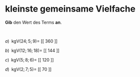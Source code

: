 <!--
version:  0.0.1

language: de

@style
main > *:not(:last-child) {
  margin-bottom: 3rem;
}

input {
    text-align: center;
}

.flex-container {
    display: flex;
    flex-wrap: wrap;
    align-items: stretch;
    gap: 20px;
}

.flex-child {
    flex: 1;
    min-width: 350px;
    margin-right: 20px;
}

@media (max-width: 400px) {
    .flex-child {
        flex: 100%;
        margin-right: 0;
    }
}
@end

formula: \carry   \textcolor{red}{\scriptsize #1}
formula: \digit   \rlap{\carry{#1}}\phantom{#2}#2
formula: \permil  \text{‰}

import: https://raw.githubusercontent.com/LiaTemplates/Tikz-Jax/main/README.md

script: https://cdn.jsdelivr.net/gh/LiaTemplates/Tikz-Jax@main/dist/index.js


tags: kgV, mittel, sehr niedrig, Angeben

comment: Gib das kleinste gemeinsame Vielfache an.

author: Martin Lommatzsch

-->




# kleinste gemeinsame Vielfache


**Gib** den Wert des Terms **an**.

<br>


<section class="flex-container">


<div class="flex-child">

$a)\;\; \text{kgV}(24;5;9) =$ [[ 360 ]]

</div>

<div class="flex-child">

$b)\;\; \text{kgV}(12;16;18) =$ [[ 144 ]]

</div>

<div class="flex-child">

$c)\;\; \text{kgV}(5;8;6) =$ [[ 120 ]]

</div>

<div class="flex-child">

$d)\;\; \text{kgV}(2;7;5) =$ [[ 70  ]]

</div>

</section>